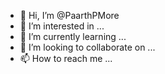- 👋 Hi, I’m @PaarthPMore
- 👀 I’m interested in ...
- 🌱 I’m currently learning ...
- 💞️ I’m looking to collaborate on ...
- 📫 How to reach me ...

<!---
PaarthPMore/PaarthPMore is a ✨ special ✨ repository because its `README.md` (this file) appears on your GitHub profile.
You can click the Preview link to take a look at your changes.
--->

